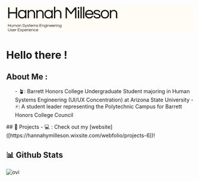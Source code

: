![BannerPNG](HANNAHBANNER.png)
# Hello there !
## About Me :
<ul>
- 🪴: Barrett Honors College Undergraduate Student majoring in Human Systems Engineering (UI/UX Concentration) at Arizona State University
- ⚡: A student leader representing the Polytechnic Campus for Barrett Honors College Council
</ul>
## 🎨 Projects
- 💻 : Check out my [website]([https://hannahymilleson.wixsite.com/webfolio/projects-6])!


## 📊 Github Stats
<img src="https://github-readme-stats.vercel.app/api/top-langs?username=madushadhanushka&show_icons=true&locale=en&layout=compact&theme=chartreuse-dark" alt="ovi" />
